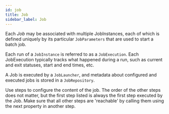 ```yaml
---
id: job
title: Job
sidebar_label: Job
---
```


Each <i>Job</i> may be associated with multiple JobInstances, each of which is defined uniquely by its particular <code>JobParameters</code> that are used to start a batch job.

Each run of a <code>JobInstance</code> is referred to as a <code>JobExecution</code>. Each JobExecution typically tracks what happened during a run, such as current and exit statuses, start and end times, etc.

A Job is executed by a <code>JobLauncher</code>, and metadata about configured and executed jobs is stored in a <code>JobRepository</code>.


Use steps to configure the content of the job. The order of the other steps does not matter, but the first step listed is always the first step executed by the Job. Make sure that all other steps are 'reachable' by calling them using the next property in another step.

